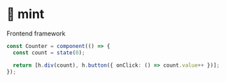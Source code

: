 # 🍃 mint

Frontend framework

```ts
const Counter = component(() => {
  const count = state(0);

  return [h.div(count), h.button({ onClick: () => count.value++ })];
});
```
